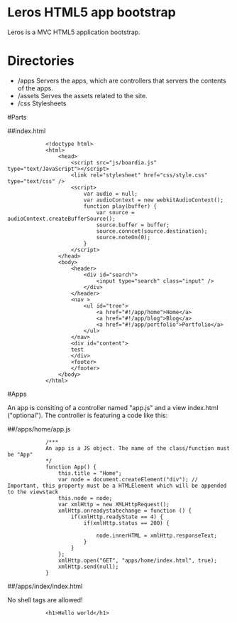 # Leros HTML5 app bootstrap
Leros is a MVC HTML5 application bootstrap.

# Directories
 * /apps Servers the apps, which are controllers that servers the contents of the apps.
 * /assets Serves the assets related to the site.
 * /css Stylesheets
 
#Parts
 
##index.html 

				<!doctype html>
				<html>
					<head>
						<script src="js/boardia.js" type="text/JavaScript"></script>
						<link rel="stylesheet" href="css/style.css" type="text/css" />
						<script>
							var audio = null;
							var audioContext = new webkitAudioContext();
							function play(buffer) {
								var source = audioContext.createBufferSource();
								source.buffer = buffer;
								source.conncet(source.destination);
								source.noteOn(0);
							}
						</script>
					</head>
					<body>
						<header>
							<div id="search">
								<input type="search" class="input" />
							</div>
						</header>
						<nav >
							<ul id="tree">
								<a href="#!/app/home">Home</a>
								<a href="#!/app/blog">Blog</a>
								<a href="#!/app/portfolio">Portfolio</a>
							</ul>
						</nav>
						<div id="content">
						test
						</div>
						<footer>
						</footer>
					</body>
				</html>

#Apps

An app is consiting of a controller named "app.js" and a view index.html ("optional"). The controller is featuring a code like this:

##/apps/home/app.js

				/***
				An app is a JS object. The name of the class/function must be "App"
				*/
				function App() {
					this.title = "Home";
					var node = document.createElement("div"); // Important, this property must be a HTMLElement which will be appended to the viewstack
					this.node = node;
					var xmlHttp = new XMLHttpRequest();
					xmlHttp.onreadystatechange = function () {
						if(xmlHttp.readyState == 4) {
							if(xmlHttp.status == 200) {
							
								node.innerHTML = xmlHttp.responseText;
							}
						}
					};
					xmlHttp.open("GET", "apps/home/index.html", true);
					xmlHttp.send(null);
				}
				
##/apps/index/index.html

No shell tags are allowed!

				<h1>Hello world</h1>
				

